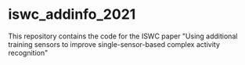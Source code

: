 # iswc_addinfo_2021
This repository contains the code for the ISWC paper "Using additional training sensors to improve single-sensor-based complex activity recognition"
